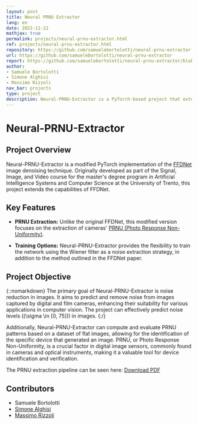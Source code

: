 ```yaml
---
layout: post
title: Neural PRNU Extractor
lang: en
date: 2022-11-22
mathjax: true
permalink: projects/neural-prnu-extractor.html
ref: projects/neural-prnu-extractor.html
repository: https://github.com/samuelebortolotti/neural-prnu-extractor
url: https://github.com/samuelebortolotti/neural-prnu-extractor
report: https://github.com/samuelebortolotti/neural-prnu-extractor/blob/master/README.rst
author: 
- Samuele Bortolotti
- Simone Alghisi
- Massimo Rizzoli
nav_bar: projects
type: project
description: Neural-PRNU-Extractor is a PyTorch-based project that extends FFDNet, originally designed for image denoising. It has been adapted to extract cameras' PRNU patterns. This project has been developed for the Signal, Image, and Video course within master's degree program in Artificial Intelligence Systems and Computer Science at the University of Trento.
---
```


# Neural-PRNU-Extractor

## Project Overview

Neural-PRNU-Extractor is a modified PyTorch implementation of the [FFDNet](https://arxiv.org/abs/1710.04026) image denoising technique. Originally developed as part of the Signal, Image, and Video course for the master's degree program in Artificial Intelligence Systems and Computer Science at the University of Trento, this project extends the capabilities of FFDNet.

## Key Features

- **PRNU Extraction:** Unlike the original FFDNet, this modified version focuses on the extraction of cameras' [PRNU (Photo Response Non-Uniformity)](https://en.wikipedia.org/wiki/Photo_response_non-uniformity).

- **Training Options:** Neural-PRNU-Extractor provides the flexibility to train the network using the Wiener filter as a noise extraction strategy, in addition to the method outlined in the FFDNet paper.

## Project Objective

{::nomarkdown}
The primary goal of Neural-PRNU-Extractor is noise reduction in images. It aims to predict and remove noise from images captured by digital and film cameras, enhancing their suitability for various applications in computer vision. The project can effectively predict noise levels (\(\sigma \in [0, 75]\)) in images.
{:/}

Additionally, Neural-PRNU-Extractor can compute and evaluate PRNU patterns based on a dataset of flat images, allowing for the identification of the specific device that generated an image. PRNU, or Photo Response Non-Uniformity, is a crucial factor in digital image sensors, commonly found in cameras and optical instruments, making it a valuable tool for device identification and verification.

The PRNU extraction pipeline can be seen here: <a href="https://github.com/samuelebortolotti/neural-prnu-extractor/blob/master/presentation/imgs/prnu_extraction_pipeline.pdf?raw=true">Download PDF</a>

## Contributors
- Samuele Bortolotti
- [Simone Alghisi](https://github.com/Simone-Alghisi)
- [Massimo Rizzoli](https://github.com/massimo-rizzoli)